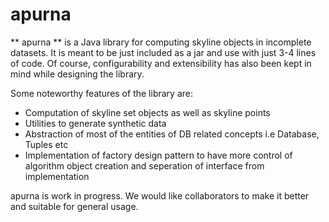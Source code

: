 # apurna

** apurna ** is a Java library for computing skyline objects in incomplete datasets. It is meant to be just included as a jar and use with just 3-4 lines of code. Of course, configurability and extensibility has also been kept in mind while designing the library.

Some noteworthy features of the library are:
* Computation of skyline set objects as well as skyline points
* Utilities to generate synthetic data
* Abstraction of most of the entities of DB related concepts i.e Database, Tuples etc
* Implementation of factory design pattern to have more control of algorithm object creation and seperation of interface from implementation

apurna is work in progress. We would like collaborators to make it better and suitable for general usage.
